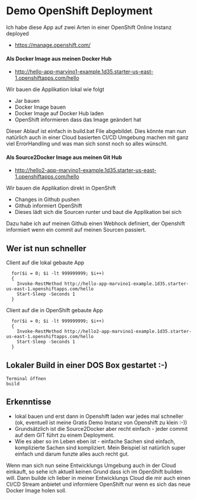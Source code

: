 # Demo OpenShift Deployment

Ich habe diese App auf zwei Arten in einer OpenShift Online Instanz deployed
* https://manage.openshift.com/ 

#### Als Docker Image aus meinen Docker Hub
* http://hello-app-marvino1-example.1d35.starter-us-east-1.openshiftapps.com/hello

Wir bauen die Applikation lokal wie folgt
* Jar bauen
* Docker Image bauen
* Docker Image auf Docker Hub laden
* OpenShift informieren dass das Image geändert hat

Dieser Ablauf ist einfach in build.bat File abgebildet. Dies könnte man nun natürlich auch in einer Cloud basierten CI/CD Umgebung machen mit ganz viel ErrorHandling und was man sich sonst noch so alles wünscht. 

#### Als Source2Docker Image aus meinen Git Hub
* http://hello2-app-marvino1-example.1d35.starter-us-east-1.openshiftapps.com/hello

Wir bauen die Applikation direkt in OpenShift

* Changes in Github pushen
* Github informiert OpenShift
* Dieses lädt sich die Sourcen runter und baut die Applikation bei sich

Dazu habe ich auf meinen Github einen Webhock definiert, der Openshift informiert wenn ein commit auf meinen Sourcen passiert.

## Wer ist nun schneller 

Client auf die lokal gebaute App
```
  for($i = 0; $i -lt 999999999; $i++)
  {
    Invoke-RestMethod http://hello-app-marvino1-example.1d35.starter-us-east-1.openshiftapps.com/hello
    Start-Sleep -Seconds 1
  }
```

Client auf die in OpenShift gebaute App
```
  for($i = 0; $i -lt 999999999; $i++)
  {
    Invoke-RestMethod http://hello2-app-marvino1-example.1d35.starter-us-east-1.openshiftapps.com/hello
    Start-Sleep -Seconds 1
  }
```

## Lokaler Build in einer DOS Box gestartet :-)
```
Terminal öffnen 
build 
```

## Erkenntisse
* lokal bauen und erst dann in Openshift laden war jedes mal schneller (ok, eventuell ist meine Gratis Demo Instanz von Openshift zu klein :-))
* Grundsätzlich ist die Source2Docker aber recht einfach - jeder commit auf dem GIT führt zu einem Deployment. 
* Wie es aber so im Leben eben ist - einfache Sachen sind einfach, komplizierte Sachen sind kompliziert. Mein Beispiel ist natürlich super einfach und darum funzte alles auch recht gut.

Wenn man sich nun seine Entwicklungs Umgebung auch in der Cloud einkauft, so sehe ich aktuell keinen Grund dass ich im OpenShift builden will. Dann builde ich lieber in meiner Entwicklungs Cloud die mir auch einen CI/CD Stream anbietet und informiere OpenShift nur wenn es sich das neue Docker Image holen soll. 




